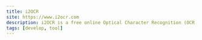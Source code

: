 ```yaml
---
title: i2OCR
site: https://www.i2ocr.com
description: i2OCR is a free online Optical Character Recognition (OCR) that extracts text from images and scanned documents so that it can be edited, formatted, indexed, searched, or translated.
tags: [develop, tool]
---
```

